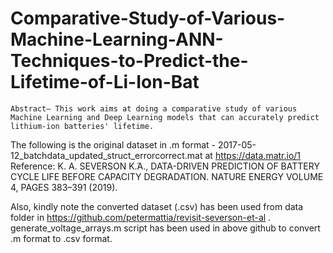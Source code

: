 # Comparative-Study-of-Various-Machine-Learning-ANN-Techniques-to-Predict-the-Lifetime-of-Li-Ion-Bat
    Abstract— This work aims at doing a comparative study of various Machine Learning and Deep Learning models that can accurately predict lithium-ion batteries' lifetime. 

The following is the original dataset in .m format - 2017-05-12_batchdata_updated_struct_errorcorrect.mat at https://data.matr.io/1 
Reference: K. A. SEVERSON Κ.Ά., DATA-DRIVEN PREDICTION OF BATTERY CYCLE LIFE BEFORE CAPACITY DEGRADATION. NATURE ENERGY VOLUME 4, PAGES 383–391 (2019).

Also, kindly note the converted dataset (.csv) has been used from data folder in https://github.com/petermattia/revisit-severson-et-al . 
generate_voltage_arrays.m script has been used in above github to convert .m format to .csv format.


